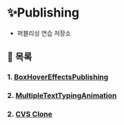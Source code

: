 # ✨Publishing
- 퍼블리싱 연습 저장소

## 📃 목록
### 1. [BoxHoverEffectsPublishing](https://github.com/ssi02014/publishing/tree/master/BoxHoverEffectsPublishing)
### 2. [MultipleTextTypingAnimation](https://github.com/ssi02014/publishing/tree/master/MultipleTextTypingAnimation)
### 2. [CVS Clone](https://github.com/ssi02014/publishing/tree/master/CVS_Clone)